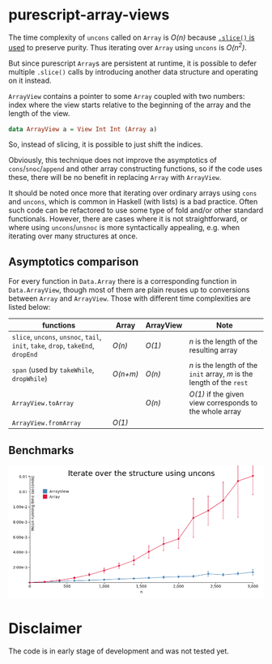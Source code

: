 # purescript-array-views

The time complexity of `uncons` called on `Array` is *O(n)* because [`.slice()` is used](https://github.com/purescript/purescript-arrays/blob/d218f6f6fa1a41ce3bd6daeef72f9b197c1eb8d2/src/Data/Array.js#L109)  to preserve purity. Thus iterating over `Array` using `uncons` is *O(n<sup>2</sup>)*.

But since purescript `Array`s are persistent at runtime, it is possible to defer multiple `.slice()` calls by introducing another data structure and operating on it instead.

`ArrayView` contains a pointer to some `Array` coupled with two numbers: index where the view starts relative to the beginning of the array and the length of the view.

```purescript
data ArrayView a = View Int Int (Array a)
```


So, instead of slicing, it is possible to just shift the indices.

Obviously, this technique does not improve the asymptotics of `cons`/`snoc`/`append` and other array constructing functions, so if the code uses these, there will be no benefit in replacing `Array` with `ArrayView`. 

It should be noted once more that iterating over ordinary arrays using `cons` and `uncons`, which is common in Haskell (with lists) is a bad practice. Often such code can be refactored to use some type of fold and/or other standard functionals. However, there are cases where it is not straightforward, or where using `uncons`/`unsnoc` is more syntactically appealing, e.g. when iterating over many structures at once.

## Asymptotics comparison

For every function in `Data.Array` there is a corresponding function in `Data.ArrayView`, though most of them are plain reuses up to conversions between `Array` and `ArrayView`. Those with different time complexities are listed below:

| functions | Array | ArrayView | Note |
|----------|-------|-----------|-------|
| `slice`, `uncons`, `unsnoc`, `tail`, `init`, `take`, `drop`, `takeEnd`, `dropEnd` | *O(n)* | *O(1)* | *n* is the length of the resulting array
|`span` (used by `takeWhile`, `dropWhile`) | *O(n+m)* | *O(n)* | *n* is the length of the `init` array, *m* is the length of the `rest` |
| `ArrayView.toArray` |  | *O(n)* | *O(1)* if the given view corresponds to the whole array |
| `ArrayView.fromArray` | *O(1)* | |

## Benchmarks

![](img/withUncons.png)

# Disclaimer

The code is in early stage of development and was not tested yet.